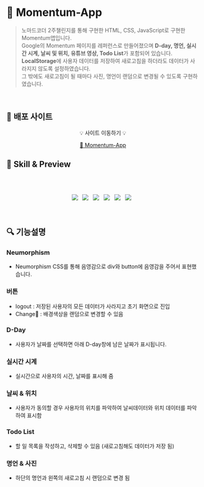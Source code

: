# 🌃 Momentum-App

> 노마드코더 2주챌린지를 통해 구현한 HTML, CSS, JavaScript로 구현한 Momentum앱입니다.  
Google의 Momentum 페이지를 레퍼런스로 만들어졌으며 **D-day, 명언, 실시간 시계, 날씨 및 위치, 유튜브 영상, Todo List**가 포함되어 있습니다.  
**LocalStorage**에 사용자 데이터를 저장하여 새로고침을 하더라도 데이터가 사라지지 않도록 설정하였습니다.    
그 밖에도 새로고침이 될 때마다 사진, 명언이 랜덤으로 변경될 수 있도록 구현하였습니다.

<br/>

## 📌 배포 사이트
<div align="center">   
    
    
  💡 사이트 이동하기 💡  
  

  [🔗 Momentum-App](https://jeongmmin.github.io/Momentum/)
     
  

  
</div>

 

## 📝 Skill & Preview
<br/>
<br/>
<p align="center">
<img src="https://img.shields.io/badge/HTML5-E34F26?style=flat-square&logo=HTML5&logoColor=white"/> &nbsp
<img src="https://img.shields.io/badge/CSS3-1572B6?style=flat-square&logo=CSS3&logoColor=white"/> &nbsp
<img src="https://img.shields.io/badge/JavaScript-F7DF1E?style=flat-square&logo=JavaScript&logoColor=white"/> &nbsp
<img src="https://img.shields.io/badge/Open Weather Api-000000?style=flat-square&logo=Wish&logoColor=white"/> &nbsp
<img src="https://img.shields.io/badge/YouTube-FF0000?style=flat-square&logo=YouTube&logoColor=white"/> &nbsp 
<img src="https://img.shields.io/badge/Neumorphism-2b55e5?style=flat-square&logo=NGINX&logoColor=white"/> &nbsp 
<br/>
<br/>
<!-- <p align="center">
<img src="https://user-images.githubusercontent.com/82005305/156791554-2a6b9232-251c-46d9-b93a-7dfe158be7ba.gif">
</p>  -->



<br/>

## 🔍 기능설명

### Neumorphism

- Neumorphism CSS를 통해 음영감으로 div와 button에 음영감을 주어서 표현했습니다.


### 버튼

- logout : 저장된 사용자의 모든 데이터가 사라지고 초기 화면으로 진입
- Change🎨 : 배경색상을 랜덤으로 변경할 수 있음

### D-Day

- 사용자가 날짜를 선택하면 아래 D-day창에 남은 날짜가 표시됩니다.

### 실시간 시계

- 실시간으로 사용자의 시간, 날짜를 표시해 줌

### 날씨 & 위치

- 사용자가 동의할 경우 사용자의 위치를 파악하여 날씨데이터와 위치 데이터를 파악하여 표시함

### Todo List

- 할 일 목록을 작성하고, 삭제할 수 있음 (새로고침해도 데이터가 저장 됨)
  
### 명언 & 사진

- 하단의 명언과 왼쪽의 새로고침 시 랜덤으로 변경 됨

